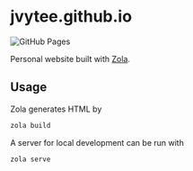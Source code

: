 # jvytee.github.io

![GitHub Pages](https://github.com/jvytee/jvytee.github.io/actions/workflows/github-pages.yml/badge.svg)

Personal website built with [Zola](https://www.getzola.org/).

## Usage

Zola generates HTML by

```sh
zola build
```

A server for local development can be run with

```sh
zola serve
```
